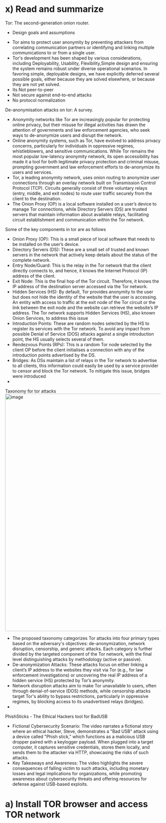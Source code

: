 # x) Read and summarize 
Tor: The second-generation onion router.
 -  Design goals and assumptions
   * Tor aims to protect user anonymity by preventing attackers from correlating communication partners or identifying and linking multiple communications to or from a single user.
   *  Tor's development has been shaped by various considerations, including Deployability, Usability, Flexibility,Simple design and ensuring the system remains robust under diverse operational scenarios.
In favoring simple, deployable designs, we have explicitly deferred several possible goals, either because they are solved
elsewhere, or because they are not yet solved.
* Its Not peer-to-peer
* Not secure against end-to-end attacks
* No protocol normalization

 De-anonymisation attacks on tor: A survey. 
*  Anonymity networks like Tor are increasingly popular for protecting online privacy, but their misuse for illegal activities has drawn the attention of governments and law enforcement agencies, who seek ways to de-anonymize users and disrupt the network.
*  Online anonymity systems, such as Tor, have evolved to address privacy concerns, particularly for individuals in oppressive regimes, whistleblowers, and sensitive communications. While Tor remains the most popular low-latency anonymity network, its open accessibility has made it a tool for both legitimate privacy protection and criminal misuse, prompting government and law enforcement efforts to de-anonymize its users and services.
* Tor, a leading anonymity network, uses onion routing to anonymize user connections through an overlay network built on Transmission Control Protocol (TCP). Circuits generally consist of three voluntary relays (entry, middle, and exit nodes) to route user traffic securely from the client to the destination.
* The Onion Proxy (OP) is a local software installed on a user’s device to manage Tor connections, while Directory Servers (DS) are trusted servers that maintain information about available relays, facilitating circuit establishment and communication within the Tor network.

 Some of the key components in tor are as follows
 * Onion Proxy (OP): This is a small piece of local software that needs to be installed on the user’s device.
 * Directory Servers (DS): These are a small set of trusted and known servers in the network that actively keep details about the status of the complete network.
 * Entry Node/Guard: This is the relay in the Tor network that the client directly connects to, and hence, it knows the Internet Protocol (IP) address of the client.
 * Exit Node: This is the final hop of the Tor circuit. Therefore, it knows the IP address of the destination server accessed via the Tor network.
 * Hidden Services (HS): By default, Tor provides anonymity to the user but does not hide the identity of the website that the user is accessing. An entity with access to traffic at 
 the exit node of the Tor circuit or the link between the exit node and the website can retrieve the website’s IP address. The Tor network supports Hidden Services (HS), also known 
 Onion Services, to address this issue
* Introduction Points: These are random nodes selected by the HS to register its services with the Tor network. To avoid any impact from possible Denial of Service (DOS) attacks against a single introduction point, the HS usually selects several of them.
* Rendezvous Points (RPs): This is a random Tor node selected by the client OP before the client initialises a connection with any of the introduction points advertised by the DS.
* Bridges: As DSs maintain a list of relays in the Tor network to advertise to all clients, this information could easily be used by a service provider to censor and block the Tor network. To mitigate this issue, bridges were introduced
* 

Taxonomy for tor attacks
<img width="765" alt="image" src="https://github.com/user-attachments/assets/965b258f-1132-4095-aea1-a5f2da2ef296">
* The proposed taxonomy categorizes Tor attacks into four primary types based on the adversary's objectives: de-anonymization, network disruption, censorship, and generic attacks. Each category is further divided by the targeted component of the Tor network, with the final level distinguishing attacks by methodology (active or passive).
*  De-anonymization Attacks: These attacks focus on either linking a client’s IP address to the websites they visit via Tor (e.g., for law enforcement investigations) or uncovering the real IP address of a hidden service (HS) protected by Tor’s anonymity.
*  Network disruption attacks aim to make Tor unavailable to users, often through denial-of-service (DOS) methods, while censorship attacks target Tor's ability to bypass restrictions, particularly in oppressive regimes, by blocking access to its unadvertised relays (bridges).
*  





PhishSticks - The Ethical Hackers tool for BadUSB 
* Fictional Cybersecurity Scenario: The video narrates a fictional story where an ethical hacker, Steve, demonstrates a "Bad USB" attack using a device called "Phish stick," which functions as a malicious USB dropper paired with a keylogger payload. When plugged into a target computer, it captures sensitive credentials, stores them locally, and sends them to the attacker via HTTP, showcasing the risks of such attacks.
* Key Takeaways and Awareness: The video highlights the severe consequences of falling victim to such attacks, including monetary losses and legal implications for organizations, while promoting awareness about cybersecurity threats and offering resources for defense against USB-based exploits.

# a) Install TOR browser and access TOR network 


